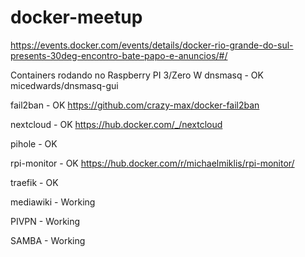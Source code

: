 # docker-meetup

https://events.docker.com/events/details/docker-rio-grande-do-sul-presents-30deg-encontro-bate-papo-e-anuncios/#/

Containers rodando no Raspberry PI 3/Zero W
dnsmasq - OK
micedwards/dnsmasq-gui

fail2ban - OK 
https://github.com/crazy-max/docker-fail2ban

nextcloud - OK
https://hub.docker.com/_/nextcloud

pihole - OK


rpi-monitor - OK
https://hub.docker.com/r/michaelmiklis/rpi-monitor/

traefik - OK

mediawiki - Working

PIVPN - Working

SAMBA - Working
